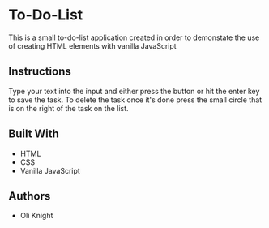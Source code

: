 # To-Do-List

This is a small to-do-list application created in order to demonstate the use of creating HTML elements with vanilla JavaScript

## Instructions

Type your text into the input and either press the button or hit the enter key to save the task. To delete the task once it's done press the small circle that is on the right of the task on the list.

## Built With

* HTML
* CSS
* Vanilla JavaScript

## Authors

* Oli Knight
